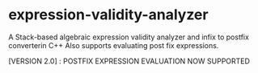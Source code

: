 # expression-validity-analyzer
A Stack-based algebraic expression validity analyzer and infix to postfix converterin C++
Also supports evaluating post fix expressions.

[VERSION 2.0] : POSTFIX EXPRESSION EVALUATION NOW SUPPORTED
